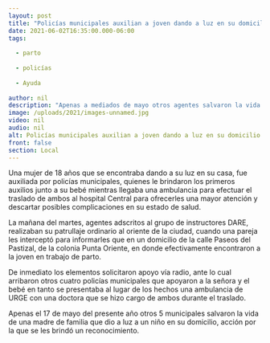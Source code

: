 ```yaml
---
layout: post
title: "Policías municipales auxilian a joven dando a luz en su domicilio"
date: 2021-06-02T16:35:00.000-06:00
tags:
  
  - parto
  
  - policías
  
  - Ayuda
  
author: nil
description: "Apenas a mediados de mayo otros agentes salvaron la vida de una madre y su recién nacido"
image: /uploads/2021/images-unnamed.jpg
video: nil
audio: nil
alt: Policías municipales auxilian a joven dando a luz en su domicilio
front: false
section: Local
---
```


Una mujer de 18 años que se encontraba dando a su luz en su casa, fue auxiliada por policías municipales, quienes le brindaron los primeros auxilios junto a su bebé mientras llegaba una ambulancia para efectuar el traslado de ambos al hospital Central para ofrecerles una mayor atención y descartar posibles complicaciones en su estado de salud.

La mañana del martes, agentes adscritos al grupo de instructores DARE, realizaban su patrullaje ordinario al oriente de la ciudad, cuando una pareja les interceptó para informarles que en un domicilio de la calle Paseos del Pastizal, de la colonia Punta Oriente, en donde efectivamente encontraron a la joven en trabajo de parto.

De inmediato los elementos solicitaron apoyo vía radio, ante lo cual arribaron otros cuatro policías municipales que apoyaron a la señora y el bebé en tanto se presentaba al lugar de los hechos una ambulancia de URGE con una doctora que se hizo cargo de ambos durante el traslado.

Apenas el 17 de mayo del presente año otros 5 municipales salvaron la vida de una madre de familia que dio a luz a un niño en su domicilio, acción por la que se les brindó un reconocimiento.